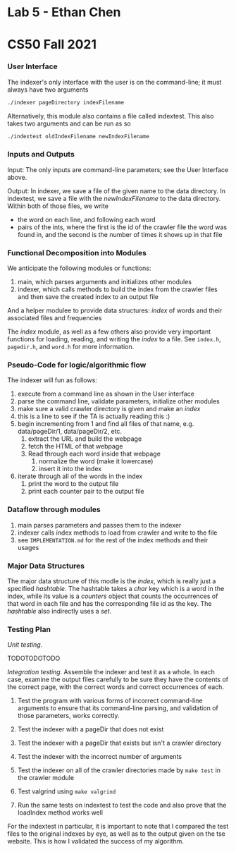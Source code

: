# Lab 5 - Ethan Chen
# CS50 Fall 2021

### User Interface

The indexer's only interface with the user is on the command-line; it must always have two arguments

```bash
./indexer pageDirectory indexFilename
```

Alternatively, this module also contains a file called indextest. This also takes two arguments and can be run as so

```bash
./indextest oldIndexFilename newIndexFilename
```

### Inputs and Outputs

Input: The only inputs are command-line parameters; see the User Interface above.

Output: In indexer, we save a file of the given name to the data directory. In indextest, we save a file with the _newIndexFilename_ to the data directory. Within both of those files, we write

* the word on each line, and following each word
* pairs of the ints, where the first is the id of the crawler file the word was found in, and the second is the number of times it shows up in that file

### Functional Decomposition into Modules

We anticipate the following modules or functions:

1. main, which parses arguments and initializes other modules
2. indexer, which calls methods to build the index from the crawler files and then save the created index to an output file

And a helper modulee to provide data structures: _index_ of words and their associated files and frequencies

The _index_ module, as well as a few others also provide very important functions for loading, reading, and writing the _index_ to a file. See `index.h`, `pagedir.h`, and `word.h` for more information. 

### Pseudo-Code for logic/algorithmic flow

The indexer will fun as follows:

1. execute from a command line as shown in the User interface
2. parse the command line, validate parameters, initialize other modules
3. make sure a valid crawler directory is given and make an _index_
4. this is a line to see if the TA is actually reading this :)
5. begin incrementing from 1 and find all files of that name, e.g. data/pageDir/1, data/pageDir/2, etc.
    1. extract the URL and build the webpage
    2. fetch the HTML of that webpage
    3. Read through each word inside that webpage
        1. normalize the word (make it lowercase)
        2. insert it into the index
6. iterate through all of the words in the index
    1. print the word to the output file
    2. print each counter pair to the output file

### Dataflow through modules

1. main parses parameters and passes them to the indexer
2. indexer calls index methods to load from crawler and write to the file
3. see `IMPLEMENTATION.md` for the rest of the index methods and their usages

### Major Data Structures

The major data structure of this modle is the _index_, which is really just a specified *hashtable*. The hashtable takes a *char* key which is a word in the index, while its value is a *counters* object that counts the occurrences of that word in each file and has the corresponding file id as the key. The *hashtable* also indirectly uses a *set*.

### Testing Plan

_Unit testing._

TODOTODOTODO

_Integration testing._ Assemble the indexer and test it as a whole. In each case, examine the output files carefully to be sure they have the contents of the correct page, with the correct words and correct occurrences of each. 

1. Test the program with various forms of incorrect command-line arguments to ensure that its command-line parsing, and validation of those parameters, works correctly.

2. Test the indexer with a pageDir that does not exist

3. Test the indexer with a pageDir that exists but isn't a crawler directory

4. Test the indexer with the incorrect number of arguments

5. Test the indexer on all of the crawler directories made by `make test` in the crawler module

6. Test valgrind using `make valgrind`

7. Run the same tests on indextest to test the code and also prove that the loadIndex method works well

For the indextest in particular, it is important to note that I compared the test files to the original indexes by eye, as well as to the output given on the tse website. This is how I validated the success of my algorithm.